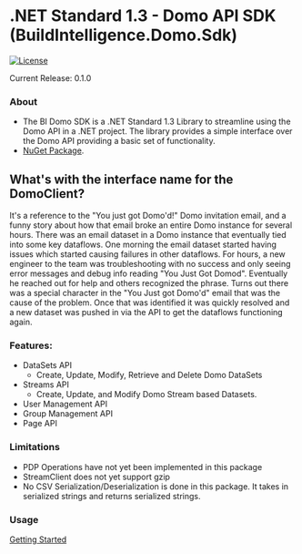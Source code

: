 
# .NET Standard 1.3 - Domo API SDK (BuildIntelligence.Domo.Sdk)
[![License](https://img.shields.io/badge/license-MIT-blue.svg?style=flat)](http://www.opensource.org/licenses/MIT)

Current Release: 0.1.0

### About

* The BI Domo SDK is a .NET Standard 1.3 Library to streamline using the Domo API in a .NET project. The library provides a simple interface over the Domo API providing a basic set of functionality.
* [NuGet Package]().

## What's with the interface name for the DomoClient?
It's a reference to the "You just got Domo'd!" Domo invitation email, and a funny story about how that email broke an entire Domo instance for several hours.
There was an email dataset in a Domo instance that eventually tied into some key dataflows. One morning the email dataset started having issues which started causing failures in other dataflows. For hours, a new engineer to the team was troubleshooting with no success and only seeing error messages and debug info reading "You Just Got Domod". Eventually he reached out for help and others recognized the phrase. Turns out there was a special character in the "You Just got Domo'd" email that was the cause of the problem. Once that was identified it was quickly resolved and a new dataset was pushed in via the API to get the dataflows functioning again.

### Features:
- DataSets API
	- Create, Update, Modify, Retrieve and Delete Domo DataSets
- Streams API
	- Create, Update, and Modify Domo Stream based Datasets.
- User Management API
- Group Management API
- Page API

### Limitations
- PDP Operations have not yet been implemented in this package
- StreamClient does not yet support gzip
- No CSV Serialization/Deserialization is done in this package. It takes in serialized strings and returns serialized strings.

### Usage

[Getting Started](./GettingStarted.md)